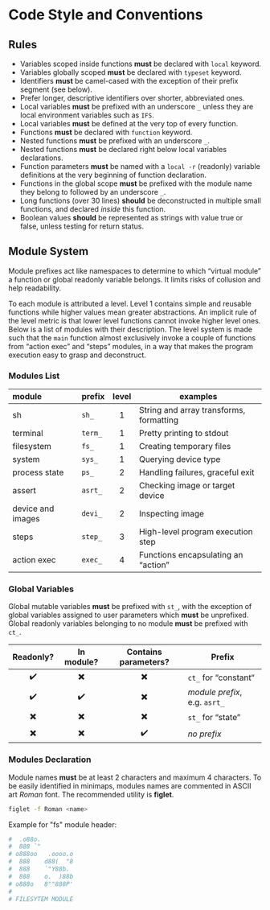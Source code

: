 # Code Style and Conventions

## Rules

- Variables scoped inside functions **must** be declared with `local` keyword.
- Variables globally scoped **must** be declared with `typeset` keyword.
- Identifiers **must** be camel-cased with the exception of their prefix segment (see below).
- Prefer longer, descriptive identifiers over shorter, abbreviated ones.
- Local variables **must** be prefixed with an underscore `_` unless they are local environment variables such as `IFS`.
- Local variables **must** be defined at the very top of every function.
- Functions **must** be declared with `function` keyword.
- Nested functions **must** be prefixed with an underscore `_`.
- Nested functions **must** be declared right below local variables declarations.
- Function parameters **must** be named with a `local -r` (readonly) variable definitions at the very beginning of function declaration.
- Functions in the global scope **must** be prefixed with the module name they belong to followed by an underscore `_`.
- Long functions (over 30 lines) **should** be deconstructed in multiple small functions, and declared _inside_ this function.
- Boolean values **should** be represented as strings with value true or false, unless testing for return status.

## Module System

Module prefixes act like namespaces to determine to which “virtual module” a function or global readonly variable belongs.
It limits risks of collusion and help readability.

To each module is attributed a level. Level 1 contains simple and reusable functions
while higher values mean greater abstractions. An implicit rule of the level metric is that lower level functions cannot invoke higher level ones.
Below is a list of modules with their description. The level system is made such that
the `main` function almost exclusively invoke a couple of functions from “action exec” and “steps”
modules, in a way that makes the program execution easy to grasp and deconstruct.

### Modules List

| module            | prefix  | level | examples                                |
| :---------------- | ------- | :---: | --------------------------------------- |
| sh                | `sh_`   |   1   | String and array transforms, formatting |
| terminal          | `term_` |   1   | Pretty printing to stdout               |
| filesystem        | `fs_`   |   1   | Creating temporary files                |
| system            | `sys_`  |   1   | Querying device type                    |
| process state     | `ps_`   |   2   | Handling failures, graceful exit        |
| assert            | `asrt_` |   2   | Checking image or target device         |
| device and images | `devi_` |   2   | Inspecting image                        |
| steps             | `step_` |   3   | High-level program execution step       |
| action exec       | `exec_` |   4   | Functions encapsulating an “action”     |

### Global Variables

Global mutable variables **must** be prefixed with `st_`,
with the exception of global variables assigned to user parameters which **must** be unprefixed.
Global readonly variables belonging to no module **must** be prefixed with `ct_`.

|   Readonly?   |    In module?    |   Contains parameters?   | Prefix                        |
| :----------------------: | :----------------------: | :----------------------: | ----------------------------- |
|    :heavy_check_mark:    | :heavy_multiplication_x: | :heavy_multiplication_x: | `ct_` for “constant“          |
|    :heavy_check_mark:    |    :heavy_check_mark:    | :heavy_multiplication_x: | _module prefix_, e.g. `asrt_` |
| :heavy_multiplication_x: | :heavy_multiplication_x: | :heavy_multiplication_x: | `st_` for “state”             |
| :heavy_multiplication_x: | :heavy_multiplication_x: |    :heavy_check_mark:    | _no prefix_                   |

### Modules Declaration

Module names **must** be at least 2 characters and maximum 4 characters.
To be easily identified in minimaps, modules names are commented in ASCII art _Roman_ font.
The recommended utility is **figlet**.

```bash
figlet -f Roman <name>
```
Example for "fs" module header:

``` bash
#  .o88o.          
#  888 `"          
# o888oo   .oooo.o 
#  888    d88(  "8 
#  888    `"Y88b.  
#  888    o.  )88b 
# o888o   8""888P'
# 
# FILESYTEM MODULE
```
